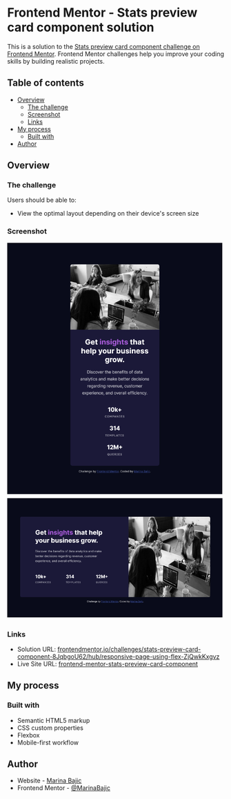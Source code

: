 # Frontend Mentor - Stats preview card component solution

This is a solution to the [Stats preview card component challenge on Frontend Mentor](https://www.frontendmentor.io/challenges/stats-preview-card-component-8JqbgoU62). Frontend Mentor challenges help you improve your coding skills by building realistic projects. 

## Table of contents

- [Overview](#overview)
  - [The challenge](#the-challenge)
  - [Screenshot](#screenshot)
  - [Links](#links)
- [My process](#my-process)
  - [Built with](#built-with)
- [Author](#author)

## Overview

### The challenge

Users should be able to:

- View the optimal layout depending on their device's screen size

### Screenshot

![](screenshots/mobile.png)
![](screenshots/desktop.png)

### Links

- Solution URL: [frontendmentor.io/challenges/stats-preview-card-component-8JqbgoU62/hub/responsive-page-using-flex-ZjQwkKxgvz](https://www.frontendmentor.io/challenges/stats-preview-card-component-8JqbgoU62/hub/responsive-page-using-flex-ZjQwkKxgvz)
- Live Site URL: [frontend-mentor-stats-preview-card-component](https://frontend-mentor-stats-preview-card-component-two.vercel.app/)

## My process

### Built with

- Semantic HTML5 markup
- CSS custom properties
- Flexbox
- Mobile-first workflow

## Author

- Website - [Marina Bajic](https://marinabajic.github.io/)
- Frontend Mentor - [@MarinaBajic](https://www.frontendmentor.io/profile/MarinaBajic)
